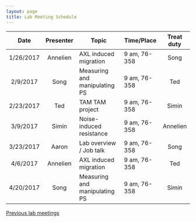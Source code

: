 ```yaml
---
layout: page
title: Lab Meeting Schedule
---
```


| Date          |  Presenter  | Topic                                  | Time/Place      | Treat duty |
|:-------------:|:-----------:|----------------------------------------|-----------------|:----------:|
| 1/26/2017     | Annelien    | AXL induced migration                  | 9 am, 76-358    | Song       |
| 2/9/2017      | Song        | Measuring and manipulating PS          | 9 am, 76-358    | Ted        |
| 2/23/2017     | Ted         | TAM TAM project                        | 9 am, 76-358    | Simin      |
| 3/9/2017      | Simin       | Noise-induced resistance               | 9 am, 76-358    | Annelien   |
| 3/23/2017     | Aaron       | Lab overview / Job talk                | 9 am, 76-358    | Song       |
| 4/6/2017      | Annelien    | AXL induced migration                  | 9 am, 76-358    | Ted        |
| 4/20/2017     | Song        | Measuring and manipulating PS          | 9 am, 76-358    | Simin      |

[Previous lab meetings](/team/lab_meeting_old.html)
